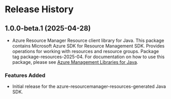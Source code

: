 # Release History

## 1.0.0-beta.1 (2025-04-28)

- Azure Resource Manager Resource client library for Java. This package contains Microsoft Azure SDK for Resource Management SDK. Provides operations for working with resources and resource groups. Package tag package-resources-2025-04. For documentation on how to use this package, please see [Azure Management Libraries for Java](https://aka.ms/azsdk/java/mgmt).
### Features Added

- Initial release for the azure-resourcemanager-resources-generated Java SDK.
